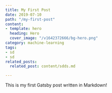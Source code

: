 ```yaml
---
title: My First Post
date: 2019-07-10
path: "/my-first-post"
content:
- template: hero
  heading: Hero
  cover_image: "/v1642372666/bg-hero.png"
category: machine-learning
tags:
- sd
- sd
related_posts:
  related_post: content/sdds.md

---
```

This is my first Gatsby post written in Markdown!